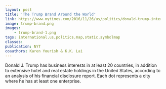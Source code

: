 ```yaml
---
layout: post
title: 'The Trump Brand Around the World'
link: https://www.nytimes.com/2016/11/26/us/politics/donald-trump-international-business.html
image: trump-brand.png
images:
    - trump-brand-1.png
tags: international,us,politics,map,static,symbolmap
classes:
publication: NYT
coauthors: Karen Yourish & K.K. Lai
---
```


Donald J. Trump has business interests in at least 20 countries, in addition to extensive
hotel and real estate holdings in the United States, according to an analysis of his
financial disclosure report. Each dot represents a city where he has at least one enterprise.
